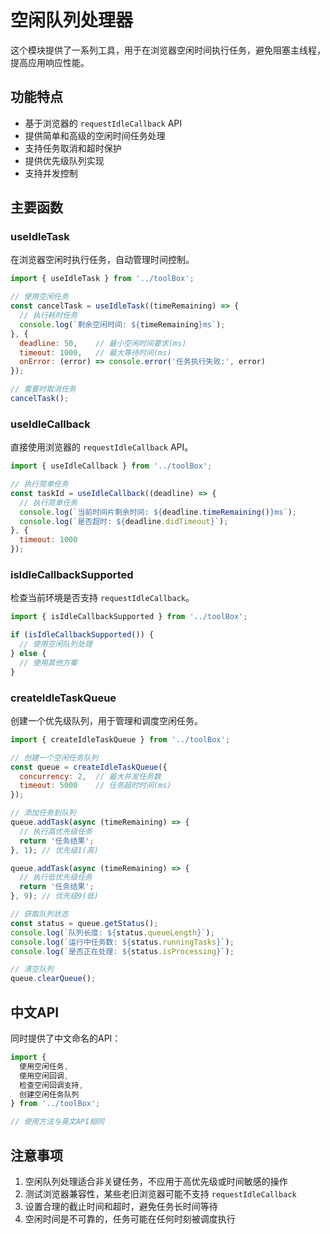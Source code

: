 # 空闲队列处理器

这个模块提供了一系列工具，用于在浏览器空闲时间执行任务，避免阻塞主线程，提高应用响应性能。

## 功能特点

- 基于浏览器的 `requestIdleCallback` API
- 提供简单和高级的空闲时间任务处理
- 支持任务取消和超时保护
- 提供优先级队列实现
- 支持并发控制

## 主要函数

### useIdleTask

在浏览器空闲时执行任务，自动管理时间控制。

```javascript
import { useIdleTask } from '../toolBox';

// 使用空闲任务
const cancelTask = useIdleTask((timeRemaining) => {
  // 执行耗时任务
  console.log(`剩余空闲时间: ${timeRemaining}ms`);
}, {
  deadline: 50,    // 最小空闲时间要求(ms)
  timeout: 1000,   // 最大等待时间(ms)
  onError: (error) => console.error('任务执行失败:', error)
});

// 需要时取消任务
cancelTask();
```

### useIdleCallback

直接使用浏览器的 `requestIdleCallback` API。

```javascript
import { useIdleCallback } from '../toolBox';

// 执行简单任务
const taskId = useIdleCallback((deadline) => {
  // 执行简单任务
  console.log(`当前时间片剩余时间: ${deadline.timeRemaining()}ms`);
  console.log(`是否超时: ${deadline.didTimeout}`);
}, { 
  timeout: 1000 
});
```

### isIdleCallbackSupported

检查当前环境是否支持 `requestIdleCallback`。

```javascript
import { isIdleCallbackSupported } from '../toolBox';

if (isIdleCallbackSupported()) {
  // 使用空闲队列处理
} else {
  // 使用其他方案
}
```

### createIdleTaskQueue

创建一个优先级队列，用于管理和调度空闲任务。

```javascript
import { createIdleTaskQueue } from '../toolBox';

// 创建一个空闲任务队列
const queue = createIdleTaskQueue({
  concurrency: 2,  // 最大并发任务数
  timeout: 5000    // 任务超时时间(ms)
});

// 添加任务到队列
queue.addTask(async (timeRemaining) => {
  // 执行高优先级任务
  return '任务结果';
}, 1); // 优先级1(高)

queue.addTask(async (timeRemaining) => {
  // 执行低优先级任务
  return '任务结果';
}, 9); // 优先级9(低)

// 获取队列状态
const status = queue.getStatus();
console.log(`队列长度: ${status.queueLength}`);
console.log(`运行中任务数: ${status.runningTasks}`);
console.log(`是否正在处理: ${status.isProcessing}`);

// 清空队列
queue.clearQueue();
```

## 中文API

同时提供了中文命名的API：

```javascript
import { 
  使用空闲任务, 
  使用空闲回调,
  检查空闲回调支持,
  创建空闲任务队列
} from '../toolBox';

// 使用方法与英文API相同
```

## 注意事项

1. 空闲队列处理适合非关键任务，不应用于高优先级或时间敏感的操作
2. 测试浏览器兼容性，某些老旧浏览器可能不支持 `requestIdleCallback`
3. 设置合理的截止时间和超时，避免任务长时间等待
4. 空闲时间是不可靠的，任务可能在任何时刻被调度执行 